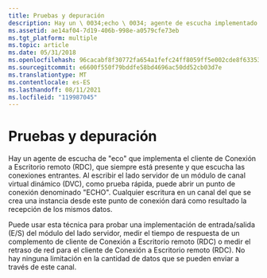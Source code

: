 ```yaml
---
title: Pruebas y depuración
description: Hay un \ 0034;echo \ 0034; agente de escucha implementado por el cliente Conexión a Escritorio remoto (RDC), que siempre está presente y que escucha las conexiones entrantes.
ms.assetid: ae14af04-7d19-406b-998e-a0579cfe73eb
ms.tgt_platform: multiple
ms.topic: article
ms.date: 05/31/2018
ms.openlocfilehash: 96cacabf8f30772fa654a1fefc24ff8059ff5e002cde8f633537ce8f2f07f068
ms.sourcegitcommit: e6600f550f79bddfe58bd4696ac50dd52cb03d7e
ms.translationtype: MT
ms.contentlocale: es-ES
ms.lasthandoff: 08/11/2021
ms.locfileid: "119987045"
---
```

# <a name="testing-and-debugging"></a>Pruebas y depuración

Hay un agente de escucha de "eco" que implementa el cliente de Conexión a Escritorio remoto (RDC), que siempre está presente y que escucha las conexiones entrantes. Al escribir el lado servidor de un módulo de canal virtual dinámico (DVC), como prueba rápida, puede abrir un punto de conexión denominado "ECHO". Cualquier escritura en un canal del que se crea una instancia desde este punto de conexión dará como resultado la recepción de los mismos datos.

Puede usar esta técnica para probar una implementación de entrada/salida (E/S) del módulo del lado servidor, medir el tiempo de respuesta de un complemento de cliente de Conexión a Escritorio remoto (RDC) o medir el retraso de red para el cliente de Conexión a Escritorio remoto (RDC). No hay ninguna limitación en la cantidad de datos que se pueden enviar a través de este canal.

 

 




